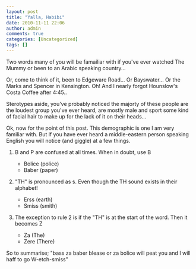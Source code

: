 ```yaml
---
layout: post
title: "Yalla, Habibi"
date: 2010-11-11 22:06
author: admin
comments: true
categories: [Uncategorized]
tags: []
---
```

Two words many of you will be famailiar with if you've ever watched The Mummy or been to an Arabic speaking country...

Or, come to think of it, been to Edgeware Road... Or Bayswater... Or the Marks and Spencer in Kensington. Oh! And I nearly forgot Hounslow's Costa Coffee after 4:45..

Sterotypes aside, you've probably noticed the majorty of these people are the loudest group you've ever heard, are mostly male and sport some kind of facial hair to make up for the lack of it on their heads...

Ok, now for the point of this post. This demographic is one I am very familiar with. But if you have ever heard a middle-eastern person speaking English you will notice (and giggle) at a few things.


1.  B and P are confused at all times. When in doubt, use B


    *   Bolice (police)
    *   Baber (paper)

2.  "TH" is pronounced as s. Even though the TH sound exists in their alphabet!


    *   Erss (earth)
    *   Smiss (smith)

3.  The exception to rule 2 is if the "TH" is at the start of the word. Then it becomes Z


    *   Za (The)
    *   Zere (There)

So to summarise;
"bass za baber blease or za bolice will peat you and I will haff to go W-etch-smiss"
